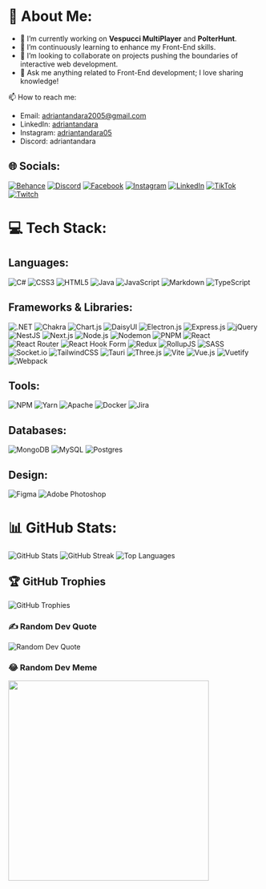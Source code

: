 # 💫 About Me:
- 🔭 I’m currently working on **Vespucci MultiPlayer** and **PolterHunt**.
- 🌱 I’m continuously learning to enhance my Front-End skills.
- 👯 I’m looking to collaborate on projects pushing the boundaries of interactive web development.
- 💬 Ask me anything related to Front-End development; I love sharing knowledge!

📫 How to reach me:
- Email: adriantandara2005@gmail.com
- LinkedIn: [adriantandara](https://www.linkedin.com/in/adriantandara/)
- Instagram: [adriantandara05](https://instagram.com/adriantandara05)
- Discord: adriantandara

## 🌐 Socials:
[![Behance](https://img.shields.io/badge/Behance-1769ff?logo=behance&logoColor=white)](https://behance.net/tandaraadrian)
[![Discord](https://img.shields.io/badge/Discord-%237289DA.svg?logo=discord&logoColor=white)](https://discord.gg/adriantandara)
[![Facebook](https://img.shields.io/badge/Facebook-%231877F2.svg?logo=Facebook&logoColor=white)](https://facebook.com/adrian.tandara.10/)
[![Instagram](https://img.shields.io/badge/Instagram-%23E4405F.svg?logo=Instagram&logoColor=white)](https://instagram.com/adriantandara05)
[![LinkedIn](https://img.shields.io/badge/LinkedIn-%230077B5.svg?logo=linkedin&logoColor=white)](https://linkedin.com/in/adriantandara)
[![TikTok](https://img.shields.io/badge/TikTok-%23000000.svg?logo=TikTok&logoColor=white)](https://tiktok.com/@adriantnd_)
[![Twitch](https://img.shields.io/badge/Twitch-%239146FF.svg?logo=Twitch&logoColor=white)](https://twitch.tv/adrian_tandara)

# 💻 Tech Stack:
## Languages:
![C#](https://img.shields.io/badge/c%23-239120?style=for-the-badge&logo=c-sharp&logoColor=white)
![CSS3](https://img.shields.io/badge/css3-1572B6?style=for-the-badge&logo=css3&logoColor=white)
![HTML5](https://img.shields.io/badge/html5-E34F26?style=for-the-badge&logo=html5&logoColor=white)
![Java](https://img.shields.io/badge/java-ED8B00?style=for-the-badge&logo=java&logoColor=white)
![JavaScript](https://img.shields.io/badge/javascript-323330?style=for-the-badge&logo=javascript&logoColor=F7DF1E)
![Markdown](https://img.shields.io/badge/markdown-000000?style=for-the-badge&logo=markdown&logoColor=white)
![TypeScript](https://img.shields.io/badge/typescript-007ACC?style=for-the-badge&logo=typescript&logoColor=white)

## Frameworks & Libraries:
![.NET](https://img.shields.io/badge/.NET-5C2D91?style=for-the-badge&logo=.net&logoColor=white)
![Chakra](https://img.shields.io/badge/chakraui-4ED1C5?style=for-the-badge&logo=chakra-ui&logoColor=white)
![Chart.js](https://img.shields.io/badge/chart.js-F5788D?style=for-the-badge&logo=chart-dot-js&logoColor=white)
![DaisyUI](https://img.shields.io/badge/daisyui-5A0EF8?style=for-the-badge&logo=daisyui&logoColor=white)
![Electron.js](https://img.shields.io/badge/Electron-191970?style=for-the-badge&logo=electron&logoColor=white)
![Express.js](https://img.shields.io/badge/express.js-404d59?style=for-the-badge&logo=express&logoColor=61DAFB)
![jQuery](https://img.shields.io/badge/jquery-0769AD?style=for-the-badge&logo=jquery&logoColor=white)
![NestJS](https://img.shields.io/badge/nestjs-E0234E?style=for-the-badge&logo=nestjs&logoColor=white)
![Next.js](https://img.shields.io/badge/Next.js-000000?style=for-the-badge&logo=next-dot-js&logoColor=white)
![Node.js](https://img.shields.io/badge/node.js-6DA55F?style=for-the-badge&logo=node-dot-js&logoColor=white)
![Nodemon](https://img.shields.io/badge/NODEMON-233330?style=for-the-badge&logo=nodemon&logoColor=BBDEAD)
![PNPM](https://img.shields.io/badge/pnpm-4a4a4a?style=for-the-badge&logo=pnpm&logoColor=f69220)
![React](https://img.shields.io/badge/react-20232A?style=for-the-badge&logo=react&logoColor=61DAFB)
![React Router](https://img.shields.io/badge/React_Router-CA4245?style=for-the-badge&logo=react-router&logoColor=white)
![React Hook Form](https://img.shields.io/badge/React%20Hook%20Form-EC5990?style=for-the-badge&logo=react-hook-form&logoColor=white)
![Redux](https://img.shields.io/badge/redux-593D88?style=for-the-badge&logo=redux&logoColor=white)
![RollupJS](https://img.shields.io/badge/RollupJS-ef3335?style=for-the-badge&logo=rollup-dot-js&logoColor=white)
![SASS](https://img.shields.io/badge/SASS-hotpink?style=for-the-badge&logo=sass&logoColor=white)
![Socket.io](https://img.shields.io/badge/Socket.io-black?style=for-the-badge&logo=socket-dot-io&logoColor=white)
![TailwindCSS](https://img.shields.io/badge/tailwindcss-38B2AC?style=for-the-badge&logo=tailwind-css&logoColor=white)
![Tauri](https://img.shields.io/badge/tauri-24C8DB?style=for-the-badge&logo=tauri&logoColor=FFFFFF)
![Three.js](https://img.shields.io/badge/three.js-000000?style=for-the-badge&logo=three-dot-js&logoColor=white)
![Vite](https://img.shields.io/badge/vite-646CFF?style=for-the-badge&logo=vite&logoColor=white)
![Vue.js](https://img.shields.io/badge/vue.js-35495E?style=for-the-badge&logo=vue-dot-js&logoColor=4FC08D)
![Vuetify](https://img.shields.io/badge/Vuetify-1867C0?style=for-the-badge&logo=vuetify&logoColor=AEDDFF)
![Webpack](https://img.shields.io/badge/webpack-8DD6F9?style=for-the-badge&logo=webpack&logoColor=black)

## Tools:
![NPM](https://img.shields.io/badge/NPM-CB3837?style=for-the-badge&logo=npm&logoColor=white)
![Yarn](https://img.shields.io/badge/yarn-2C8EBB?style=for-the-badge&logo=yarn&logoColor=white)
![Apache](https://img.shields.io/badge/apache-D42029?style=for-the-badge&logo=apache&logoColor=white)
![Docker](https://img.shields.io/badge/docker-0db7ed?style=for-the-badge&logo=docker&logoColor=white)
![Jira](https://img.shields.io/badge/jira-0A0FFF?style=for-the-badge&logo=jira&logoColor=white)

## Databases:
![MongoDB](https://img.shields.io/badge/MongoDB-4ea94b?style=for-the-badge&logo=mongodb&logoColor=white)
![MySQL](https://img.shields.io/badge/mysql-000000?style=for-the-badge&logo=mysql&logoColor=white)
![Postgres](https://img.shields.io/badge/postgres-316192?style=for-the-badge&logo=postgresql&logoColor=white)

## Design:
![Figma](https://img.shields.io/badge/figma-F24E1E?style=for-the-badge&logo=figma&logoColor=white)
![Adobe Photoshop](https://img.shields.io/badge/adobe%20photoshop-31A8FF?style=for-the-badge&logo=adobe-photoshop&logoColor=white)

# 📊 GitHub Stats:
![GitHub Stats](https://github-readme-stats.vercel.app/api?username=adriantandara&theme=dark&hide_border=false&include_all_commits=true&count_private=true)
![GitHub Streak](https://github-readme-streak-stats.herokuapp.com/?user=adriantandara&theme=dark&hide_border=false)
![Top Languages](https://github-readme-stats.vercel.app/api/top-langs/?username=adriantandara&theme=dark&hide_border=false&include_all_commits=true&count_private=true&layout=compact)

## 🏆 GitHub Trophies
![GitHub Trophies](https://github-profile-trophy.vercel.app/?username=adriantandara&theme=dracula&no-frame=false&no-bg=true&margin-w=4)

### ✍️ Random Dev Quote
![Random Dev Quote](https://quotes-github-readme.vercel.app/api?type=horizontal&theme=dark)

### 😂 Random Dev Meme
<img src='https://randommeme-five.vercel.app/' style="height: 400px;"/>
